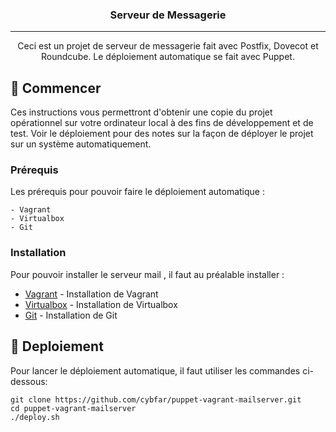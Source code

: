 <h3 align="center">Serveur de Messagerie</h3>

---

<p align="center"> Ceci est un projet de serveur de messagerie fait avec Postfix, Dovecot et Roundcube. Le déploiement automatique se fait avec Puppet.
    <br> 
</p>

## 🏁 Commencer <a name = "getting_started"></a>

Ces instructions vous permettront d'obtenir une copie du projet opérationnel sur votre ordinateur local à des fins de développement et de test. Voir le déploiement pour des notes sur la façon de déployer le projet sur un système automatiquement.

### Prérequis

Les prérequis pour pouvoir faire le déploiement automatique :

```
- Vagrant
- Virtualbox
- Git
```

### Installation

Pour pouvoir installer le serveur mail , il faut au préalable installer :

- [Vagrant](https://www.vagrantup.com/) - Installation de Vagrant
- [Virtualbox](https://www.virtualbox.org/) - Installation de Virtualbox
- [Git](https://git-scm.com/downloads) - Installation de Git


## 🚀 Deploiement <a name = "deployment"></a>

Pour lancer le déploiement automatique, il faut utiliser les commandes ci-dessous:

```
git clone https://github.com/cybfar/puppet-vagrant-mailserver.git
cd puppet-vagrant-mailserver
./deploy.sh
```